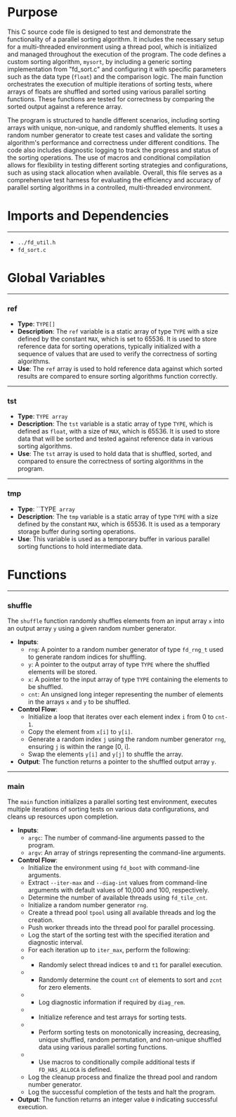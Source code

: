 # Purpose
This C source code file is designed to test and demonstrate the functionality of a parallel sorting algorithm. It includes the necessary setup for a multi-threaded environment using a thread pool, which is initialized and managed throughout the execution of the program. The code defines a custom sorting algorithm, `mysort`, by including a generic sorting implementation from "fd_sort.c" and configuring it with specific parameters such as the data type (`float`) and the comparison logic. The main function orchestrates the execution of multiple iterations of sorting tests, where arrays of floats are shuffled and sorted using various parallel sorting functions. These functions are tested for correctness by comparing the sorted output against a reference array.

The program is structured to handle different scenarios, including sorting arrays with unique, non-unique, and randomly shuffled elements. It uses a random number generator to create test cases and validate the sorting algorithm's performance and correctness under different conditions. The code also includes diagnostic logging to track the progress and status of the sorting operations. The use of macros and conditional compilation allows for flexibility in testing different sorting strategies and configurations, such as using stack allocation when available. Overall, this file serves as a comprehensive test harness for evaluating the efficiency and accuracy of parallel sorting algorithms in a controlled, multi-threaded environment.
# Imports and Dependencies

---
- `../fd_util.h`
- `fd_sort.c`


# Global Variables

---
### ref
- **Type**: `TYPE[]`
- **Description**: The `ref` variable is a static array of type `TYPE` with a size defined by the constant `MAX`, which is set to 65536. It is used to store reference data for sorting operations, typically initialized with a sequence of values that are used to verify the correctness of sorting algorithms.
- **Use**: The `ref` array is used to hold reference data against which sorted results are compared to ensure sorting algorithms function correctly.


---
### tst
- **Type**: `TYPE array`
- **Description**: The `tst` variable is a static array of type `TYPE`, which is defined as `float`, with a size of `MAX`, which is 65536. It is used to store data that will be sorted and tested against reference data in various sorting algorithms.
- **Use**: The `tst` array is used to hold data that is shuffled, sorted, and compared to ensure the correctness of sorting algorithms in the program.


---
### tmp
- **Type**: ``TYPE` array`
- **Description**: The `tmp` variable is a static array of type `TYPE` with a size defined by the constant `MAX`, which is 65536. It is used as a temporary storage buffer during sorting operations.
- **Use**: This variable is used as a temporary buffer in various parallel sorting functions to hold intermediate data.


# Functions

---
### shuffle<!-- {{#callable:shuffle}} -->
The `shuffle` function randomly shuffles elements from an input array `x` into an output array `y` using a given random number generator.
- **Inputs**:
    - `rng`: A pointer to a random number generator of type `fd_rng_t` used to generate random indices for shuffling.
    - `y`: A pointer to the output array of type `TYPE` where the shuffled elements will be stored.
    - `x`: A pointer to the input array of type `TYPE` containing the elements to be shuffled.
    - `cnt`: An unsigned long integer representing the number of elements in the arrays `x` and `y` to be shuffled.
- **Control Flow**:
    - Initialize a loop that iterates over each element index `i` from 0 to `cnt-1`.
    - Copy the element from `x[i]` to `y[i]`.
    - Generate a random index `j` using the random number generator `rng`, ensuring `j` is within the range [0, i].
    - Swap the elements `y[i]` and `y[j]` to shuffle the array.
- **Output**: The function returns a pointer to the shuffled output array `y`.


---
### main<!-- {{#callable:main}} -->
The `main` function initializes a parallel sorting test environment, executes multiple iterations of sorting tests on various data configurations, and cleans up resources upon completion.
- **Inputs**:
    - `argc`: The number of command-line arguments passed to the program.
    - `argv`: An array of strings representing the command-line arguments.
- **Control Flow**:
    - Initialize the environment using `fd_boot` with command-line arguments.
    - Extract `--iter-max` and `--diag-int` values from command-line arguments with default values of 10,000 and 100, respectively.
    - Determine the number of available threads using `fd_tile_cnt`.
    - Initialize a random number generator `rng`.
    - Create a thread pool `tpool` using all available threads and log the creation.
    - Push worker threads into the thread pool for parallel processing.
    - Log the start of the sorting test with the specified iteration and diagnostic interval.
    - For each iteration up to `iter_max`, perform the following:
    -   - Randomly select thread indices `t0` and `t1` for parallel execution.
    -   - Randomly determine the count `cnt` of elements to sort and `zcnt` for zero elements.
    -   - Log diagnostic information if required by `diag_rem`.
    -   - Initialize reference and test arrays for sorting tests.
    -   - Perform sorting tests on monotonically increasing, decreasing, unique shuffled, random permutation, and non-unique shuffled data using various parallel sorting functions.
    -   - Use macros to conditionally compile additional tests if `FD_HAS_ALLOCA` is defined.
    - Log the cleanup process and finalize the thread pool and random number generator.
    - Log the successful completion of the tests and halt the program.
- **Output**: The function returns an integer value `0` indicating successful execution.


